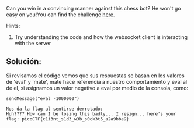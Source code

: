Can you win in a convincing manner against this chess bot? He won't go easy on you!You can find the challenge [here](http://verbal-sleep.picoctf.net:61344/).

Hints:
1. Try understanding the code and how the websocket client is interacting with the server

## Solución:
Si revisamos el código vemos que sus respuestas se basan en los valores de 'eval' y 'mate', mate hace referencia a nuestro comportamiento y eval al de el, si asignamos un valor negativo a eval por medio de la consola, como:
```
sendMessage("eval -1000000")

Nos da la flag al sentirse derrotado:
Huh???? How can I be losing this badly... I resign... here's your flag: picoCTF{c1i3nt_s1d3_w3b_s0ck3t5_a2a9bbe9}
```